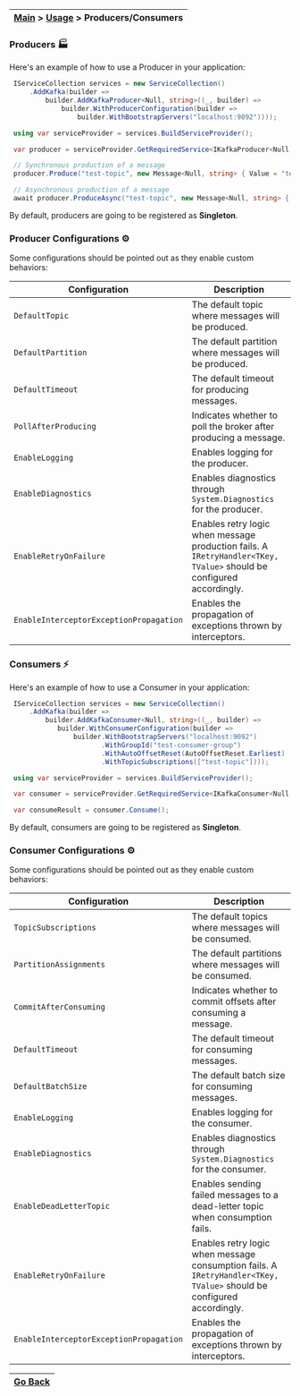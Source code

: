 | [Main](/README.md) > [Usage](/docs/Usage.md) > Producers/Consumers |
|--------------------------------------------------------------------|

### Producers :factory:

Here's an example of how to use a Producer in your application:

```C#
 IServiceCollection services = new ServiceCollection()
     .AddKafka(builder =>
         builder.AddKafkaProducer<Null, string>((_, builder) =>
             builder.WithProducerConfiguration(builder =>
                 builder.WithBootstrapServers("localhost:9092"))));

 using var serviceProvider = services.BuildServiceProvider();

 var producer = serviceProvider.GetRequiredService<IKafkaProducer<Null, string>>();

 // Synchronous production of a message
 producer.Produce("test-topic", new Message<Null, string> { Value = "test" });

 // Asynchronous production of a message
 await producer.ProduceAsync("test-topic", new Message<Null, string> { Value = "test" });
```

By default, producers are going to be registered as **Singleton**.

### Producer Configurations :gear:

Some configurations should be pointed out as they enable custom behaviors:

| Configuration                           | Description                                                                                                          |
|-----------------------------------------|----------------------------------------------------------------------------------------------------------------------|
| `DefaultTopic`                          | The default topic where messages will be produced.                                                                   |
| `DefaultPartition`                      | The default partition where messages will be produced.                                                               |
| `DefaultTimeout`                        | The default timeout for producing messages.                                                                          |
| `PollAfterProducing`                    | Indicates whether to poll the broker after producing a message.                                                      |
| `EnableLogging`                         | Enables logging for the producer.                                                                                    |
| `EnableDiagnostics`                     | Enables diagnostics through `System.Diagnostics` for the producer.                                                   |
| `EnableRetryOnFailure`                  | Enables retry logic when message production fails. A `IRetryHandler<TKey, TValue>` should be configured accordingly. |
| `EnableInterceptorExceptionPropagation` | Enables the propagation of exceptions thrown by interceptors.                                                        |

### Consumers :zap:

Here's an example of how to use a Consumer in your application:

```C#
 IServiceCollection services = new ServiceCollection()
     .AddKafka(builder =>
         builder.AddKafkaConsumer<Null, string>((_, builder) =>
            builder.WithConsumerConfiguration(builder =>
                builder.WithBootstrapServers("localhost:9092")
                       .WithGroupId("test-consumer-group")
                       .WithAutoOffsetReset(AutoOffsetReset.Earliest)
                       .WithTopicSubscriptions(["test-topic"])));

 using var serviceProvider = services.BuildServiceProvider();

 var consumer = serviceProvider.GetRequiredService<IKafkaConsumer<Null, string>>();

 var consumeResult = consumer.Consume();
```

By default, consumers are going to be registered as **Singleton**.

### Consumer Configurations :gear:

Some configurations should be pointed out as they enable custom behaviors:

| Configuration                           | Description                                                                                                           |
|-----------------------------------------|-----------------------------------------------------------------------------------------------------------------------|
| `TopicSubscriptions`                    | The default topics where messages will be consumed.                                                                   |
| `PartitionAssignments`                  | The default partitions where messages will be consumed.                                                               |
| `CommitAfterConsuming`                  | Indicates whether to commit offsets after consuming a message.                                                        |
| `DefaultTimeout`                        | The default timeout for consuming messages.                                                                           |
| `DefaultBatchSize`                      | The default batch size for consuming messages.                                                                        |
| `EnableLogging`                         | Enables logging for the consumer.                                                                                     |
| `EnableDiagnostics`                     | Enables diagnostics through `System.Diagnostics` for the consumer.                                                    |
| `EnableDeadLetterTopic`                 | Enables sending failed messages to a dead-letter topic when consumption fails.                                        |
| `EnableRetryOnFailure`                  | Enables retry logic when message consumption fails. A `IRetryHandler<TKey, TValue>` should be configured accordingly. |
| `EnableInterceptorExceptionPropagation` | Enables the propagation of exceptions thrown by interceptors.                                                         |

| [Go Back](/docs/Usage.md) |
|---------------------------| 